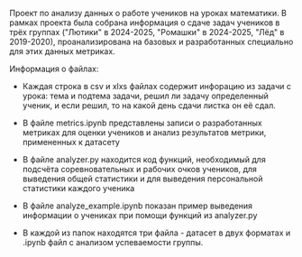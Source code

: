 Проект по анализу данных о работе учеников на уроках математики. В рамках проекта была собрана информация о сдаче задач учеников в трёх группах ("Лютики" в 2024-2025, "Ромашки" в 2024-2025, "Лёд" в 2019-2020), проанализирована на базовых и разработанных специально для этих данных метриках.

Информация о файлах:
- Каждая строка в csv и xlxs файлах содержит инфорацию из задачи с урока: тема и подтема задачи, решил ли задачу определенный ученик, и если решил, то на какой день сдачи листка он её сдал. 

- В файле metrics.ipynb представлены записи о разработанных метриках для оценки учеников и анализ результатов метрики, примененных к датасету

- В файле analyzer.py находится код функций, необходимый для подсчёта соревновательных и рабочих очков учеников, для выведения общей статистики и для выведения персональной статистики каждого ученика

- В файле analyze_example.ipynb показан пример выведения информации о учениках при помощи функций из analyzer.py

- В каждой из папок находятся три файла - датасет в двух форматах и .ipynb файл с анализом успеваемости группы.
